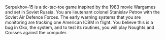 Serpukhov-15 is a tic-tac-toe game inspired by the 1983 movie Wargames and set in Soviet Russia.
You are lieutenant colonel Stanislav Petrov with the Soviet Air Defence Forces.
The early warning systems that you are monitoring are tracking one American ICBM in flight.
You believe this is a bug in Oko, the system, and to test its routines, you will play Noughts and Crosses against the computer.
